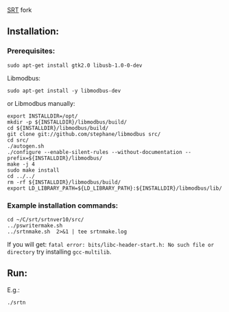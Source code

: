 [SRT](https://www.haystack.mit.edu/haystack-public-outreach/srt-the-small-radio-telescope-for-education/) fork

## Installation:
### Prerequisites:

```
sudo apt-get install gtk2.0 libusb-1.0-0-dev
```
Libmodbus:
```
sudo apt-get install -y libmodbus-dev
```
or Libmodbus manually:
```
export INSTALLDIR=/opt/
mkdir -p ${INSTALLDIR}/libmodbus/build/
cd ${INSTALLDIR}/libmodbus/build/
git clone git://github.com/stephane/libmodbus src/
cd src/
./autogen.sh
./configure --enable-silent-rules --without-documentation --prefix=${INSTALLDIR}/libmodbus/
make -j 4
sudo make install
cd ../../
rm -rf ${INSTALLDIR}/libmodbus/build/
export LD_LIBRARY_PATH=${LD_LIBRARY_PATH}:${INSTALLDIR}/libmodbus/lib/
```

### Example installation commands:
```
cd ~/C/srt/srtnver10/src/
../pswritermake.sh
../srtnmake.sh  2>&1 | tee srtnmake.log
```
If you will get: `fatal error: bits/libc-header-start.h: No such file or directory` try installing `gcc-multilib`.
## Run:
E.g.:
```
./srtn
```
